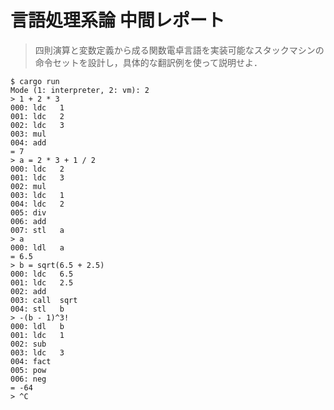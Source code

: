 # 言語処理系論 中間レポート

> 四則演算と変数定義から成る関数電卓言語を実装可能なスタックマシンの命令セットを設計し，具体的な翻訳例を使って説明せよ．

```
$ cargo run
Mode (1: interpreter, 2: vm): 2
> 1 + 2 * 3
000: ldc   1
001: ldc   2
002: ldc   3
003: mul
004: add
= 7
> a = 2 * 3 + 1 / 2
000: ldc   2
001: ldc   3
002: mul
003: ldc   1
004: ldc   2
005: div
006: add
007: stl   a
> a
000: ldl   a
= 6.5
> b = sqrt(6.5 + 2.5)
000: ldc   6.5
001: ldc   2.5
002: add
003: call  sqrt
004: stl   b
> -(b - 1)^3!
000: ldl   b
001: ldc   1
002: sub
003: ldc   3
004: fact
005: pow
006: neg
= -64
> ^C
```
